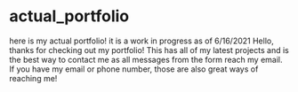 # actual_portfolio
here is my actual portfolio! it is a work in progress as of 6/16/2021
Hello, thanks for checking out my portfolio! This has all of my latest projects and is the best way to contact me as all messages from the form reach my email. If you have my email or phone number, those are also great ways of reaching me!
